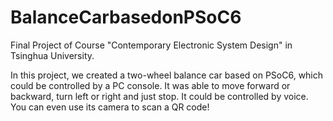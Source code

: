 # BalanceCarbasedonPSoC6
Final Project of Course "Contemporary Electronic System Design" in Tsinghua University.

In this project, we created a two-wheel balance car based on PSoC6, which could be controlled by a PC console. It was able to move forward or backward, turn left or right and just stop. It could be controlled by voice. You can even use its camera to scan a QR code!
